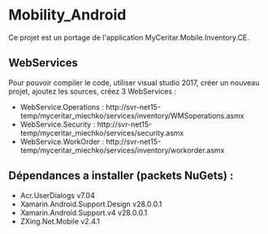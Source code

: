 # Mobility_Android


Ce projet est un portage de l'application MyCeritar.Mobile.Inventory.CE.



## WebServices

Pour pouvoir compiler le code, utiliser visual studio 2017, créer un nouveau projet, ajoutez les sources, créez 3 WebServices : 

- WebService.Operations : http://svr-net15-temp/myceritar_miechko/services/inventory/WMSoperations.asmx
- WebService.Security : http://svr-net15-temp/myceritar_miechko/services/security.asmx
- WebService.WorkOrder : http://svr-net15-temp/myceritar_miechko/services/inventory/workorder.asmx

## Dépendances a installer (packets NuGets) : 
- Acr.UserDialogs v7.04
- Xamarin.Android.Support.Design v28.0.0.1
- Xamarin.Android.Support.v4 v28.0.0.1
- ZXing.Net.Mobile v2.4.1

